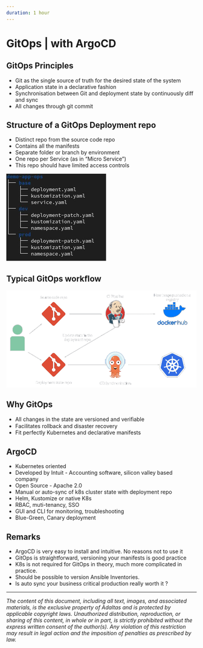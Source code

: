 ```yaml
---
duration: 1 hour
---
```


# GitOps | with ArgoCD

## GitOps Principles

- Git as the single source of truth for the desired state of the system
- Application state in a declarative fashion
- Synchronisation between Git and deployment state by continuously diff and sync
- All changes through git commit

## Structure of a GitOps Deployment repo

- Distinct repo from the source code repo
- Contains all the manifests
- Separate folder or branch by environment
- One repo per Service (as in “Micro Service”)
- This repo should have limited access controls

![GitOps project structure](image/gitops-struct.png)

## Typical GitOps workﬂow

![GitOps workflow](image/gitops-workflow.png)

## Why GitOps

- All changes in the state are versioned and veriﬁable
- Facilitates rollback and disaster recovery
- Fit perfectly Kubernetes and declarative manifests

## ArgoCD

- Kubernetes oriented
- Developed by Intuit - Accounting software, silicon
  valley based company
- Open Source - Apache 2.0
- Manual or auto-sync of k8s cluster state with deployment repo
- Helm, Kustomize or native K8s
- RBAC, muti-tenancy, SSO
- GUI and CLI for monitoring, troubleshooting
- Blue-Green, Canary deployment

## Remarks

- ArgoCD is very easy to install and intuitive. No reasons not to use it
- GitOps is straightforward, versioning your manifests is good practice
- K8s is not required for GitOps in theory, much more complicated in practice.
- Should be possible to version Ansible Inventories.
- Is auto sync your business critical production really worth it ?

---

*The content of this document, including all text, images, and associated materials, is the exclusive property of Adaltas and is protected by applicable copyright laws. Unauthorized distribution, reproduction, or sharing of this content, in whole or in part, is strictly prohibited without the express written consent of the author(s). Any violation of this restriction may result in legal action and the imposition of penalties as prescribed by law.*
